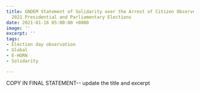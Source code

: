```yaml
---
title: GNDEM Statement of Solidarity over the Arrest of Citizen Observers of the Uganda
  2021 Presidential and Parliamentary Elections
date: 2021-01-16 05:00:00 +0000
image: ''
excerpt: ''
tags:
- Election day observation
- Global
- E-HORN
- Solidarity

---
```

COPY IN FINAL STATEMENT-- update the title and excerpt
